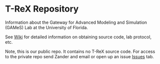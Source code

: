 # T-ReX Repository 
Information about the Gateway for Advanced Modeling and Simulation (GAMeS) Lab at the University of Florida.

See [Wiki](Wiki) for detailed information on obtaining source code, lab protocol, etc.

Note, this is our public repo.  It contains no T-ReX source code.  For access to the private repo send Zander and email or open up an issue [Issues](Issues) tab. 
